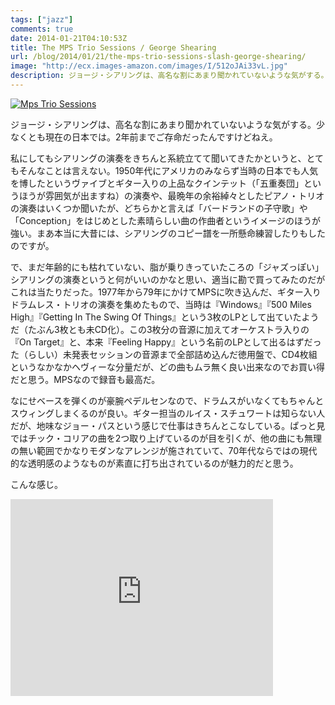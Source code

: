 ```yaml
---
tags: ["jazz"]
comments: true
date: 2014-01-21T04:10:53Z
title: The MPS Trio Sessions / George Shearing
url: /blog/2014/01/21/the-mps-trio-sessions-slash-george-shearing/
image: "http://ecx.images-amazon.com/images/I/512oJAi33vL.jpg"
description: ジョージ・シアリングは、高名な割にあまり聞かれていないような気がする。少なくとも現在の日本では。2年前までご存命だったんですけどねえ。
---
```

<a href="http://www.amazon.co.jp/exec/obidos/ASIN/B000VAH9Y4/myhumangetsme-22/ref=nosim/" name="amazletlink" target="_blank"><img src="http://ecx.images-amazon.com/images/I/512oJAi33vL.jpg" alt="Mps Trio Sessions" style="border: none;" /></a>

ジョージ・シアリングは、高名な割にあまり聞かれていないような気がする。少なくとも現在の日本では。2年前までご存命だったんですけどねえ。

私にしてもシアリングの演奏をきちんと系統立てて聞いてきたかというと、とてもそんなことは言えない。1950年代にアメリカのみならず当時の日本でも人気を博したというヴァイブとギター入りの上品なクインテット（「五重奏団」というほうが雰囲気が出ますね）の演奏や、最晩年の余裕綽々としたピアノ・トリオの演奏はいくつか聞いたが、どちらかと言えば「バードランドの子守歌」や「Conception」をはじめとした素晴らしい曲の作曲者というイメージのほうが強い。まあ本当に大昔には、シアリングのコピー譜を一所懸命練習したりもしたのですが。

で、まだ年齢的にも枯れていない、脂が乗りきっていたころの「ジャズっぽい」シアリングの演奏というと何がいいのかなと思い、適当に勘で買ってみたのだがこれは当たりだった。1977年から79年にかけてMPSに吹き込んだ、ギター入りドラムレス・トリオの演奏を集めたもので、当時は『Windows』『500 Miles High』『Getting In The Swing Of Things』という3枚のLPとして出ていたようだ（たぶん3枚とも未CD化）。この3枚分の音源に加えてオーケストラ入りの『On Target』と、本来『Feeling Happy』という名前のLPとして出るはずだった（らしい）未発表セッションの音源まで全部詰め込んだ徳用盤で、CD4枚組というなかなかヘヴィーな分量だが、どの曲もムラ無く良い出来なのでお買い得だと思う。MPSなので録音も最高だ。

なにせベースを弾くのが豪腕ペデルセンなので、ドラムスがいなくてもちゃんとスウィングしまくるのが良い。ギター担当のルイス・スチュワートは知らない人だが、地味なジョー・パスという感じで仕事はきちんとこなしている。ぱっと見ではチック・コリアの曲を2つ取り上げているのが目を引くが、他の曲にも無理の無い範囲でかなりモダンなアレンジが施されていて、70年代ならではの現代的な透明感のようなものが素直に打ち出されているのが魅力的だと思う。

こんな感じ。

<iframe width="420" height="315" src="https://www.youtube.com/embed/IaSKqdwKD50" frameborder="0" allowfullscreen></iframe>

